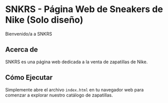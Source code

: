 # SNKRS - Página Web de Sneakers de Nike (Solo diseño)

Bienvenido/a a SNKRS

## Acerca de

SNKRS es una página web dedicada a la venta de zapatillas de Nike.

## Cómo Ejecutar

Simplemente abre el archivo `index.html` en tu navegador web para comenzar a explorar nuestro catálogo de zapatillas.
